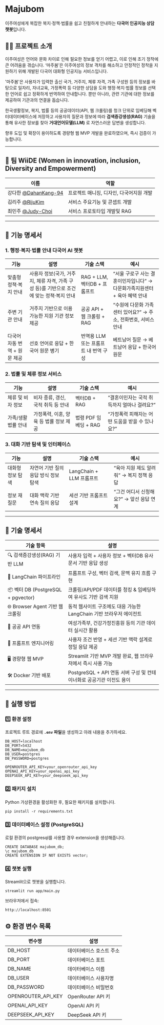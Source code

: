 # Majubom

이주여성에게 복잡한 복지·정책·법률을 쉽고 친절하게 안내하는 **다국어 인공지능 상담 챗봇**입니다.

## 👩‍💻 프로젝트 소개

이주여성은 언어와 문화 차이로 인해 필요한 정보를 얻기 어렵고, 이로 인해 초기 정착에 큰 어려움을 겪습니다. ‘마주봄’은 이주여성의 정보 격차를 해소하고 안정적인 정착을 지원하기 위해 개발된 다국어 대화형 인공지능 서비스입니다. 
 
'마주봄'은 사용자가 입력한 출신 국가, 거주지, 체류 자격, 가족 구성원 등의 정보를 바탕으로 일자리, 자녀교육, 가정폭력 등 다양한 상담을 도와 행정·복지·법률 정보를 선택한 언어로 쉽고 정확하게 번역하여 안내합니다. 뿐만 아니라, 관련 기관에 대한 정보를 제공하여 기관과의 연결을 돕습니다. 
 
한국생활정보, 복지, 법률 등의 공공데이터(API, 웹 크롤링)를 청크 단위로 임베딩해 벡터데이터베이스에 저장하고 사용자의 질문과 정보에 따라 **검색증강생성(RAG)** 기술을 통해 유사한 정보를 찾아 **거대언어모델(LLM)** 로 자연스러운 답변을 생성합니다. 

향후 도입 및 확장이 용이하도록 경량형 웹 MVP 개발을 완료하였으며, 즉시 검증이 가능합니다.

---

## 👥 팀 WiiDE (Women in innovation, inclusion, Diversity and Empowerment)

| 이름   | 역할      |
| ------ | --------- |
| 강다한 [@DahanKang-94](https://github.com/DahanKang-94) | 프로젝트 매니징, 디자인, 다국어지원 개발 |
| 김리주 [@RijuKim](https://github.com/RijuKim)           | 서비스 주요기능 및 콘셉트 개발 |
| 최민주 [@Judy-Choi](https://github.com/Judy-Choi)       | 서비스 프로토타입 개발및 RAG |

---

## 🧳 기능 명세서

### 1. 행정·복지·법률 안내 다국어 AI 챗봇

| 기능                   | 설명                                                    | 기술 스택                   | 예시                                          |
| -------------------- | ----------------------------------------------------- | ----------------------- | ------------------------------------------- |
| 맞춤형 정책·복지 안내      | 사용자 정보(국가, 거주지, 체류 자격, 가족 구성 등)를 기반으로 조건에 맞는 정책·복지 안내 | RAG + LLM, 벡터DB + 프롬프트  | “서울 구로구 사는 결혼이민자입니다” → 다문화가족지원센터 + 육아 혜택 안내 |
| 주변 기관 안내          | 거주지 기반으로 이용 가능한 지원 기관 정보 제공                           | 공공 API + 웹 크롤링 + RAG    | “수원에 다문화 가족 센터 있어요?” → 주소, 전화번호, 서비스 안내     |
| 다국어 자동 번역 + 원문 제공 | 선호 언어로 응답 + 한국어 원문 병기                                 | 번역용 LLM 또는 프롬프트 내 번역 구성 | 베트남어 질문 → 베트남어 응답 + 한국어 원문                  |


### 2. 법률 및 체류 정보 서비스

| 기능          | 설명                      | 기술 스택            | 예시                           |
| ----------- | ----------------------- | ---------------- | ---------------------------- |
| 체류 및 비자 정보  | 비자 종류, 갱신, 국적 취득 등 안내   | 벡터DB + RAG       | “결혼이민자는 국적 취득까지 얼마나 걸려요?”    |
| 가족/생활 법률 안내 | 가정폭력, 이혼, 양육 등 법률 정보 제공 | 법령 PDF 임베딩 + RAG | “가정폭력 피해자는 어떤 도움을 받을 수 있나요?” |


### 3. 대화 기반 탐색 및 인터페이스

| 기능        | 설명                   | 기술 스택                | 예시                        |
| --------- | -------------------- | -------------------- | ------------------------- |
| 대화형 정보 탐색 | 자연어 기반 질의응답 방식 정보 탐색 | LangChain + LLM 프롬프트 | “육아 지원 제도 알려줘” → 복지 정책 응답 |
| 정보 재질문    | 대화 맥락 기반 연속 질의 응답    | 세션 기반 프롬프트 설계        | “그건 어디서 신청해요?” → 앞선 응답 연계 |

---

## 🔧 기술 명세서

| 기술 항목                            | 설명                                             |
| -------------------------------- | ---------------------------------------------- |
| 🔍 검색증강생성(RAG) 기반 LLM            | 사용자 입력 + 사용자 정보 + 벡터DB 유사 문서 기반 응답 생성          |
| 🧠 LangChain 파이프라인               | 프롬프트 구성, 벡터 검색, 문맥 유지 흐름 구현                    |
| 📦 벡터 DB (PostgreSQL + pgvector) | 크롤링/API/PDF 데이터를 청킹 & 임베딩하여 유사도 기반 검색 지원       |
| 🌐 Browser Agent 기반 웹 크롤링        | 동적 웹사이트 구조에도 대응 가능한 LangChain 기반 브라우저 에이전트     |
| 📡 공공 API 연동                     | 여성가족부, 건강가정진흥원 등의 기관 데이터 실시간 활용                |
| 💬 프롬프트 엔지니어링                    | 사용자 조건 반영 + 세션 기반 맥락 설계로 정밀 응답 제공              |
| 🖥️ 경량형 웹 MVP                    | Streamlit 기반 MVP 개발 완료, 웹 브라우저에서 즉시 사용 가능      |
| 🛠️ Docker 기반 배포                 | PostgreSQL + API 연동 서버 구성 및 컨테이너화로 공공기관 이전도 용이 |


---

## 🚀 실행 방법

### 1️⃣ 환경 설정

프로젝트 루트 경로에 **`.env` 파일**을 생성하고 아래 내용을 추가하세요.

```dotenv
DB_HOST=localhost
DB_PORT=5432
DB_NAME=majubom_db
DB_USER=postgres
DB_PASSWORD=postgres

OPENROUTER_API_KEY=your_openrouter_api_key
OPENAI_API_KEY=your_openai_api_key
DEEPSEEK_API_KEY=your_deepseek_api_key
```

### 2️⃣ 패키지 설치

Python 가상환경을 활성화한 후, 필요한 패키지를 설치합니다.

```
pip install -r requirements.txt
```

### 3️⃣ 데이터베이스 설정 (PostgreSQL)

로컬 환경의 postgresql를 사용할 경우 extension을 생성해줍니다.

```
CREATE DATABASE majubom_db;
\c majubom_db
CREATE EXTENSION IF NOT EXISTS vector;
```

### 4️⃣ 챗봇 실행

Streamlit으로 챗봇을 실행합니다.

```
streamlit run app/main.py
```

브라우저에서 접속:

```
http://localhost:8501
```

## ⚙️ 환경 변수 목록

| 변수명             | 설명                     |
| ------------------ | ------------------------ |
| DB_HOST            | 데이터베이스 호스트 주소 |
| DB_PORT            | 데이터베이스 포트        |
| DB_NAME            | 데이터베이스 이름        |
| DB_USER            | 데이터베이스 사용자명    |
| DB_PASSWORD        | 데이터베이스 비밀번호    |
| OPENROUTER_API_KEY | OpenRouter API 키        |
| OPENAI_API_KEY     | OpenAI API 키            |
| DEEPSEEK_API_KEY   | DeepSeek API 키          |
